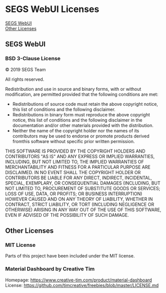 # SEGS WebUI Licenses

[SEGS WebUI](#segs-webui)  
[Other Licenses](#other-licenses)  

## SEGS WebUI

### BSD 3-Clause License


&copy; 2019 SEGS Team

All rights reserved.

Redistribution and use in source and binary forms, with or without
modification, are permitted provided that the following conditions are met:

- Redistributions of source code must retain the above copyright notice, this list of conditions and the following disclaimer.
- Redistributions in binary form must reproduce the above copyright notice, this list of conditions and the following disclaimer in the documentation and/or other materials provided with the distribution.
- Neither the name of the copyright holder nor the names of its contributors may be used to endorse or promote products derived fromthis software without specific prior written permission.

THIS SOFTWARE IS PROVIDED BY THE COPYRIGHT HOLDERS AND CONTRIBUTORS "AS IS"
AND ANY EXPRESS OR IMPLIED WARRANTIES, INCLUDING, BUT NOT LIMITED TO, THE
IMPLIED WARRANTIES OF MERCHANTABILITY AND FITNESS FOR A PARTICULAR PURPOSE ARE
DISCLAIMED. IN NO EVENT SHALL THE COPYRIGHT HOLDER OR CONTRIBUTORS BE LIABLE
FOR ANY DIRECT, INDIRECT, INCIDENTAL, SPECIAL, EXEMPLARY, OR CONSEQUENTIAL
DAMAGES (INCLUDING, BUT NOT LIMITED TO, PROCUREMENT OF SUBSTITUTE GOODS OR
SERVICES; LOSS OF USE, DATA, OR PROFITS; OR BUSINESS INTERRUPTION) HOWEVER
CAUSED AND ON ANY THEORY OF LIABILITY, WHETHER IN CONTRACT, STRICT LIABILITY,
OR TORT (INCLUDING NEGLIGENCE OR OTHERWISE) ARISING IN ANY WAY OUT OF THE USE
OF THIS SOFTWARE, EVEN IF ADVISED OF THE POSSIBILITY OF SUCH DAMAGE.

## Other Licenses

### MIT License

Parts of this project have been included under the MIT license.

### Material Dashboard by Creative Tim

Homepage: https://www.creative-tim.com/product/material-dashboard  
License: https://github.com/timcreative/freebies/blob/master/LICENSE.md  
